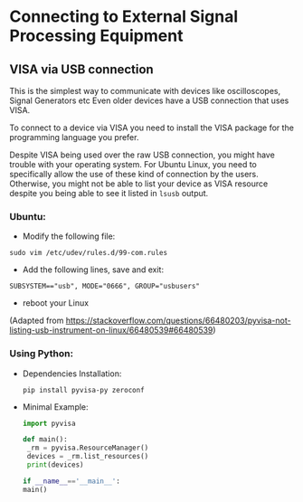 # Connecting to External Signal Processing Equipment

## VISA via USB connection
This is the simplest way to communicate with devices like oscilloscopes, Signal Generators etc
Even older devices have a USB connection that uses VISA.

To connect to a device via VISA you need to install the VISA package for the programming language you prefer.

Despite VISA being used over the raw USB connection, you might have trouble with your operating system.
For Ubuntu Linux, you need to specifically allow the use of these kind of connection by the users.
Otherwise, you might not be able to list your device as VISA resource despite you being able to see it listed in `lsusb` output.

### Ubuntu:
- Modify the following file:
```shell
sudo vim /etc/udev/rules.d/99-com.rules
```

- Add the following lines, save and exit:
```shell
SUBSYSTEM=="usb", MODE="0666", GROUP="usbusers"
```

- reboot your Linux

(Adapted from https://stackoverflow.com/questions/66480203/pyvisa-not-listing-usb-instrument-on-linux/66480539#66480539)

### Using Python:
- Dependencies Installation:
  ```shell
  pip install pyvisa-py zeroconf
  ```
- Minimal Example:
  ```python
  import pyvisa
  
  def main():
   _rm = pyvisa.ResourceManager()
   devices = _rm.list_resources()
   print(devices)
  
  if __name__=='__main__':
  main()
  
  ```

  
